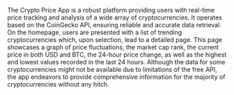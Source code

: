 The Crypto Price App is a robust platform providing users with real-time price tracking and analysis of a wide array of cryptocurrencies. It operates based on the CoinGecko API, ensuring reliable and accurate data retrieval. On the homepage, users are presented with a list of trending cryptocurrencies which, upon selection, lead to a detailed page. This page showcases a graph of price fluctuations, the market cap rank, the current price in both USD and BTC, the 24-hour price change, as well as the highest and lowest values recorded in the last 24 hours. Although the data for some cryptocurrencies might not be available due to limitations of the free API, the app endeavors to provide comprehensive information for the majority of cryptocurrencies without any hitch.
